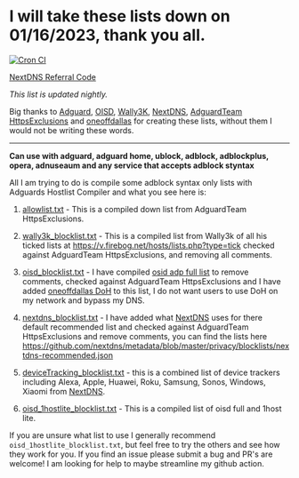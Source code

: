 # I will take these lists down on 01/16/2023, thank you all.

[![Cron CI](https://github.com/travisboss/Jefe-Lists/actions/workflows/cron.yml/badge.svg?branch=main)](https://github.com/travisboss/Jefe-Lists/actions/workflows/cron.yml)

[NextDNS Referral Code](https://nextdns.io/?from=nwmzs7gc)

_This list is updated nightly._

Big thanks to [Adguard](https://github.com/AdguardTeam/HostlistCompiler), [OISD](https://oisd.nl/), [Wally3K](https://firebog.net/), [NextDNS](https://nextdns.io/?from=nwmzs7gc), [AdguardTeam HttpsExclusions](https://github.com/AdguardTeam/HttpsExclusions) and [oneoffdallas](https://github.com/oneoffdallas/dohservers) for creating these lists, without them I would not be writing these words.

<hr />

**Can use with adguard, adguard home, ublock, adblock, adblockplus, opera, adnuseaum and any service that accepts adblock styntax**

All I am trying to do is compile some adblock syntax only lists with Adguards Hostlist Compiler and what you see here is:

1. [allowlist.txt](https://raw.githubusercontent.com/travisboss/Jefe-Lists/main/allowlist.txt) - This is a compiled down list from AdguardTeam HttpsExclusions.

2. [wally3k_blocklist.txt](https://raw.githubusercontent.com/travisboss/Jefe-Lists/main/wally3k_blocklist.txt) - This is a compiled list from Wally3k of all his ticked lists at https://v.firebog.net/hosts/lists.php?type=tick checked against AdguardTeam HttpsExclusions, and removing all comments.

3. [oisd_blocklist.txt](https://raw.githubusercontent.com/travisboss/Jefe-Lists/main/oisd_blocklist.txt) - I have compiled [osid adp full list](https://raw.githubusercontent.com/sjhgvr/oisd/main/abp_full.txt) to remove comments, checked against AdguardTeam HttpsExclusions and I have added [oneoffdallas DoH](https://github.com/oneoffdallas/dohservers) to this list, I do not want users to use DoH on my network and bypass my DNS.

4. [nextdns_blocklist.txt](https://raw.githubusercontent.com/travisboss/Jefe-Lists/main/nextdns_blocklist.txt) - I have added what [NextDNS](https://nextdns.io/?from=nwmzs7gc) uses for there default recommended list and checked against AdguardTeam HttpsExclusions and remove comments, you can find the lists here https://github.com/nextdns/metadata/blob/master/privacy/blocklists/nextdns-recommended.json

5. [deviceTracking_blocklist.txt](https://raw.githubusercontent.com/travisboss/Jefe-Lists/main/deviceTracking_blocklist.txt) - this is a combined list of device trackers including Alexa, Apple, Huawei, Roku, Samsung, Sonos, Windows, Xiaomi from [NextDNS](https://nextdns.io/?from=nwmzs7gc).

6. [oisd_1hostlite_blocklist.txt](https://raw.githubusercontent.com/travisboss/Jefe-Lists/main/oisd_1hostlite_blocklist.txt) - This is a compiled list of oisd full and 1host lite.

If you are unsure what list to use I generally recommend `oisd_1hostlite_blocklist.txt`, but feel free to try the others and see how they work for you. If you find an issue please submit a bug and PR's are welcome! I am looking for help to maybe streamline my github action.
